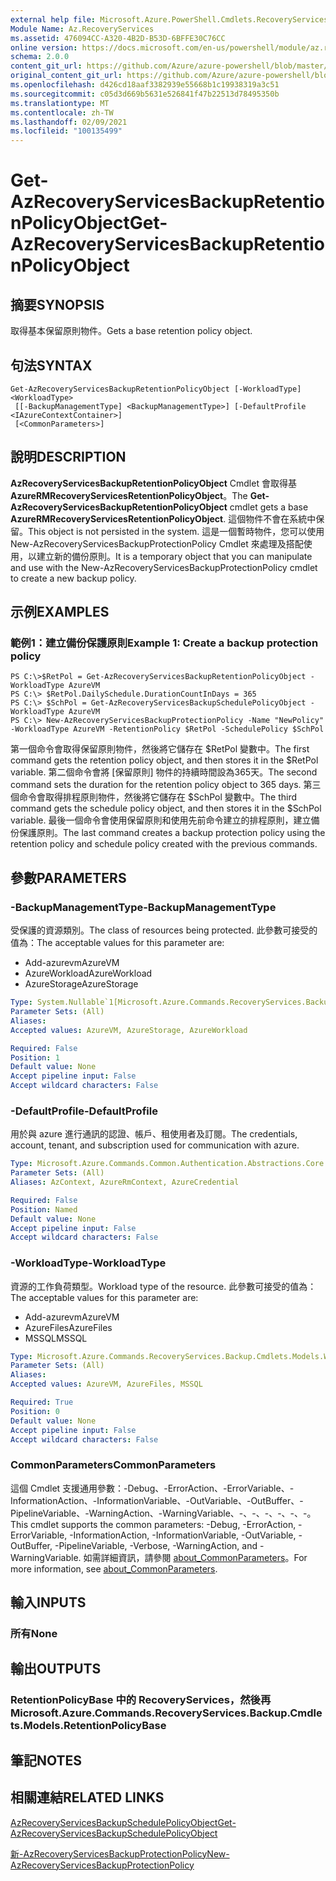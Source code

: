 ```yaml
---
external help file: Microsoft.Azure.PowerShell.Cmdlets.RecoveryServices.Backup.dll-Help.xml
Module Name: Az.RecoveryServices
ms.assetid: 476094CC-A320-4B2D-B53D-6BFFE30C76CC
online version: https://docs.microsoft.com/en-us/powershell/module/az.recoveryservices/get-azrecoveryservicesbackupretentionpolicyobject
schema: 2.0.0
content_git_url: https://github.com/Azure/azure-powershell/blob/master/src/RecoveryServices/RecoveryServices/help/Get-AzRecoveryServicesBackupRetentionPolicyObject.md
original_content_git_url: https://github.com/Azure/azure-powershell/blob/master/src/RecoveryServices/RecoveryServices/help/Get-AzRecoveryServicesBackupRetentionPolicyObject.md
ms.openlocfilehash: d426cd18aaf3382939e55668b1c19938319a3c51
ms.sourcegitcommit: c05d3d669b5631e526841f47b22513d78495350b
ms.translationtype: MT
ms.contentlocale: zh-TW
ms.lasthandoff: 02/09/2021
ms.locfileid: "100135499"
---
```

# <span data-ttu-id="2db01-101">Get-AzRecoveryServicesBackupRetentionPolicyObject</span><span class="sxs-lookup"><span data-stu-id="2db01-101">Get-AzRecoveryServicesBackupRetentionPolicyObject</span></span>

## <span data-ttu-id="2db01-102">摘要</span><span class="sxs-lookup"><span data-stu-id="2db01-102">SYNOPSIS</span></span>
<span data-ttu-id="2db01-103">取得基本保留原則物件。</span><span class="sxs-lookup"><span data-stu-id="2db01-103">Gets a base retention policy object.</span></span>

## <span data-ttu-id="2db01-104">句法</span><span class="sxs-lookup"><span data-stu-id="2db01-104">SYNTAX</span></span>

```
Get-AzRecoveryServicesBackupRetentionPolicyObject [-WorkloadType] <WorkloadType>
 [[-BackupManagementType] <BackupManagementType>] [-DefaultProfile <IAzureContextContainer>]
 [<CommonParameters>]
```

## <span data-ttu-id="2db01-105">說明</span><span class="sxs-lookup"><span data-stu-id="2db01-105">DESCRIPTION</span></span>
<span data-ttu-id="2db01-106">**AzRecoveryServicesBackupRetentionPolicyObject** Cmdlet 會取得基 **AzureRMRecoveryServicesRetentionPolicyObject**。</span><span class="sxs-lookup"><span data-stu-id="2db01-106">The **Get-AzRecoveryServicesBackupRetentionPolicyObject** cmdlet gets a base **AzureRMRecoveryServicesRetentionPolicyObject**.</span></span>
<span data-ttu-id="2db01-107">這個物件不會在系統中保留。</span><span class="sxs-lookup"><span data-stu-id="2db01-107">This object is not persisted in the system.</span></span>
<span data-ttu-id="2db01-108">這是一個暫時物件，您可以使用 New-AzRecoveryServicesBackupProtectionPolicy Cmdlet 來處理及搭配使用，以建立新的備份原則。</span><span class="sxs-lookup"><span data-stu-id="2db01-108">It is a temporary object that you can manipulate and use with the New-AzRecoveryServicesBackupProtectionPolicy cmdlet to create a new backup policy.</span></span>

## <span data-ttu-id="2db01-109">示例</span><span class="sxs-lookup"><span data-stu-id="2db01-109">EXAMPLES</span></span>

### <span data-ttu-id="2db01-110">範例1：建立備份保護原則</span><span class="sxs-lookup"><span data-stu-id="2db01-110">Example 1: Create a backup protection policy</span></span>
```
PS C:\>$RetPol = Get-AzRecoveryServicesBackupRetentionPolicyObject -WorkloadType AzureVM 
PS C:\> $RetPol.DailySchedule.DurationCountInDays = 365
PS C:\> $SchPol = Get-AzRecoveryServicesBackupSchedulePolicyObject -WorkloadType AzureVM 
PS C:\> New-AzRecoveryServicesBackupProtectionPolicy -Name "NewPolicy" -WorkloadType AzureVM -RetentionPolicy $RetPol -SchedulePolicy $SchPol
```

<span data-ttu-id="2db01-111">第一個命令會取得保留原則物件，然後將它儲存在 $RetPol 變數中。</span><span class="sxs-lookup"><span data-stu-id="2db01-111">The first command gets the retention policy object, and then stores it in the $RetPol variable.</span></span>
<span data-ttu-id="2db01-112">第二個命令會將 [保留原則] 物件的持續時間設為365天。</span><span class="sxs-lookup"><span data-stu-id="2db01-112">The second command sets the duration for the retention policy object to 365 days.</span></span>
<span data-ttu-id="2db01-113">第三個命令會取得排程原則物件，然後將它儲存在 $SchPol 變數中。</span><span class="sxs-lookup"><span data-stu-id="2db01-113">The third command gets the schedule policy object, and then stores it in the $SchPol variable.</span></span>
<span data-ttu-id="2db01-114">最後一個命令會使用保留原則和使用先前命令建立的排程原則，建立備份保護原則。</span><span class="sxs-lookup"><span data-stu-id="2db01-114">The last command creates a backup protection policy using the retention policy and schedule policy created with the previous commands.</span></span>

## <span data-ttu-id="2db01-115">參數</span><span class="sxs-lookup"><span data-stu-id="2db01-115">PARAMETERS</span></span>

### <span data-ttu-id="2db01-116">-BackupManagementType</span><span class="sxs-lookup"><span data-stu-id="2db01-116">-BackupManagementType</span></span>
<span data-ttu-id="2db01-117">受保護的資源類別。</span><span class="sxs-lookup"><span data-stu-id="2db01-117">The class of resources being protected.</span></span> <span data-ttu-id="2db01-118">此參數可接受的值為：</span><span class="sxs-lookup"><span data-stu-id="2db01-118">The acceptable values for this parameter are:</span></span>
- <span data-ttu-id="2db01-119">Add-azurevm</span><span class="sxs-lookup"><span data-stu-id="2db01-119">AzureVM</span></span> 
- <span data-ttu-id="2db01-120">AzureWorkload</span><span class="sxs-lookup"><span data-stu-id="2db01-120">AzureWorkload</span></span>
- <span data-ttu-id="2db01-121">AzureStorage</span><span class="sxs-lookup"><span data-stu-id="2db01-121">AzureStorage</span></span>

```yaml
Type: System.Nullable`1[Microsoft.Azure.Commands.RecoveryServices.Backup.Cmdlets.Models.BackupManagementType]
Parameter Sets: (All)
Aliases:
Accepted values: AzureVM, AzureStorage, AzureWorkload

Required: False
Position: 1
Default value: None
Accept pipeline input: False
Accept wildcard characters: False
```

### <span data-ttu-id="2db01-122">-DefaultProfile</span><span class="sxs-lookup"><span data-stu-id="2db01-122">-DefaultProfile</span></span>
<span data-ttu-id="2db01-123">用於與 azure 進行通訊的認證、帳戶、租使用者及訂閱。</span><span class="sxs-lookup"><span data-stu-id="2db01-123">The credentials, account, tenant, and subscription used for communication with azure.</span></span>

```yaml
Type: Microsoft.Azure.Commands.Common.Authentication.Abstractions.Core.IAzureContextContainer
Parameter Sets: (All)
Aliases: AzContext, AzureRmContext, AzureCredential

Required: False
Position: Named
Default value: None
Accept pipeline input: False
Accept wildcard characters: False
```

### <span data-ttu-id="2db01-124">-WorkloadType</span><span class="sxs-lookup"><span data-stu-id="2db01-124">-WorkloadType</span></span>
<span data-ttu-id="2db01-125">資源的工作負荷類型。</span><span class="sxs-lookup"><span data-stu-id="2db01-125">Workload type of the resource.</span></span> <span data-ttu-id="2db01-126">此參數可接受的值為：</span><span class="sxs-lookup"><span data-stu-id="2db01-126">The acceptable values for this parameter are:</span></span>
- <span data-ttu-id="2db01-127">Add-azurevm</span><span class="sxs-lookup"><span data-stu-id="2db01-127">AzureVM</span></span> 
- <span data-ttu-id="2db01-128">AzureFiles</span><span class="sxs-lookup"><span data-stu-id="2db01-128">AzureFiles</span></span>
- <span data-ttu-id="2db01-129">MSSQL</span><span class="sxs-lookup"><span data-stu-id="2db01-129">MSSQL</span></span>

```yaml
Type: Microsoft.Azure.Commands.RecoveryServices.Backup.Cmdlets.Models.WorkloadType
Parameter Sets: (All)
Aliases:
Accepted values: AzureVM, AzureFiles, MSSQL

Required: True
Position: 0
Default value: None
Accept pipeline input: False
Accept wildcard characters: False
```

### <span data-ttu-id="2db01-130">CommonParameters</span><span class="sxs-lookup"><span data-stu-id="2db01-130">CommonParameters</span></span>
<span data-ttu-id="2db01-131">這個 Cmdlet 支援通用參數：-Debug、-ErrorAction、-ErrorVariable、-InformationAction、-InformationVariable、-OutVariable、-OutBuffer、-PipelineVariable、-WarningAction、-WarningVariable、-、-、-、-、-、-。</span><span class="sxs-lookup"><span data-stu-id="2db01-131">This cmdlet supports the common parameters: -Debug, -ErrorAction, -ErrorVariable, -InformationAction, -InformationVariable, -OutVariable, -OutBuffer, -PipelineVariable, -Verbose, -WarningAction, and -WarningVariable.</span></span> <span data-ttu-id="2db01-132">如需詳細資訊，請參閱 [about_CommonParameters](http://go.microsoft.com/fwlink/?LinkID=113216)。</span><span class="sxs-lookup"><span data-stu-id="2db01-132">For more information, see [about_CommonParameters](http://go.microsoft.com/fwlink/?LinkID=113216).</span></span>

## <span data-ttu-id="2db01-133">輸入</span><span class="sxs-lookup"><span data-stu-id="2db01-133">INPUTS</span></span>

### <span data-ttu-id="2db01-134">所有</span><span class="sxs-lookup"><span data-stu-id="2db01-134">None</span></span>

## <span data-ttu-id="2db01-135">輸出</span><span class="sxs-lookup"><span data-stu-id="2db01-135">OUTPUTS</span></span>

### <span data-ttu-id="2db01-136">RetentionPolicyBase 中的 RecoveryServices，然後再</span><span class="sxs-lookup"><span data-stu-id="2db01-136">Microsoft.Azure.Commands.RecoveryServices.Backup.Cmdlets.Models.RetentionPolicyBase</span></span>

## <span data-ttu-id="2db01-137">筆記</span><span class="sxs-lookup"><span data-stu-id="2db01-137">NOTES</span></span>

## <span data-ttu-id="2db01-138">相關連結</span><span class="sxs-lookup"><span data-stu-id="2db01-138">RELATED LINKS</span></span>

[<span data-ttu-id="2db01-139">AzRecoveryServicesBackupSchedulePolicyObject</span><span class="sxs-lookup"><span data-stu-id="2db01-139">Get-AzRecoveryServicesBackupSchedulePolicyObject</span></span>](./Get-AzRecoveryServicesBackupSchedulePolicyObject.md)

[<span data-ttu-id="2db01-140">新-AzRecoveryServicesBackupProtectionPolicy</span><span class="sxs-lookup"><span data-stu-id="2db01-140">New-AzRecoveryServicesBackupProtectionPolicy</span></span>](./New-AzRecoveryServicesBackupProtectionPolicy.md)


